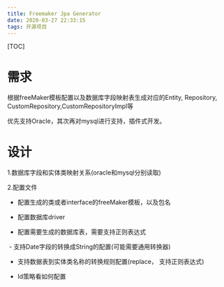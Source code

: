 ```yaml
---
title: Freemaker Jpa Generator
date: 2020-03-27 22:33:15
tags: 开源项目
---
```


<!-- toc -->

[TOC]

#  需求

根据freeMaker模板配置以及数据库字段映射表生成对应的Entity, Repository, CustomRepository,CustomRepositoryImpl等



优先支持Oracle，其次再对mysql进行支持，插件式开发。



# 设计

1.数据库字段和实体类映射关系(oracle和mysql分别读取)

2.配置文件

* 配置生成的类或者interface的freeMaker模板，以及包名

* 配置数据库driver

* 配置需要生成的数据库表，需要支持正则表达式

​     \- 支持Date字段的转换成String的配置(可能需要通用转换器)

* 支持数据表到实体类名称的转换规则配置(replace， 支持正则表达式)

* Id策略看如何配置